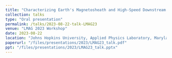 ```yaml
---
title: "Characterizing Earth's Magnetosheath and High-Speed Downstream Jets using Machine Learning"
collection: talks
type: "Oral presentation"
permalink: /talks/2023-08-22-talk-LMAG23
venue: "LMAG 2023 Workshop"
date: 2023-08-22
location: "Johns Hopkins University, Applied Physics Laboratory, Maryland, US"
paperurl: "/files/presentations/2023/LMAG23_talk.pdf"
ppt: "/files/presentations/2023/LMAG23_talk.pptx"
---
```

